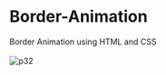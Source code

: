 # Border-Animation
Border Animation using HTML and CSS <br> <br>
![p32](https://user-images.githubusercontent.com/90318905/173068354-addc7a41-4a92-4a73-a0b7-9bc07be0f62a.jpg)

